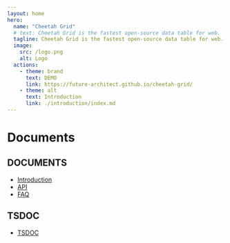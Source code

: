 ```yaml
---
layout: home
hero:
  name: "Cheetah Grid"
  # text: Cheetah Grid is the fastest open-source data table for web.
  tagline: Cheetah Grid is the fastest open-source data table for web.
  image:
    src: /logo.png
    alt: Logo
  actions:
    - theme: brand
      text: DEMO
      link: https://future-architect.github.io/cheetah-grid/
    - theme: alt
      text: Introduction
      link: ./introduction/index.md
---
```


# Documents

## DOCUMENTS

- [Introduction](./introduction/index.md)
- [API](./api/index.md)
- [FAQ](./faq/index.md)

## TSDOC

- [TSDOC](https://future-architect.github.io/cheetah-grid/documents/tsdoc/index.html)
